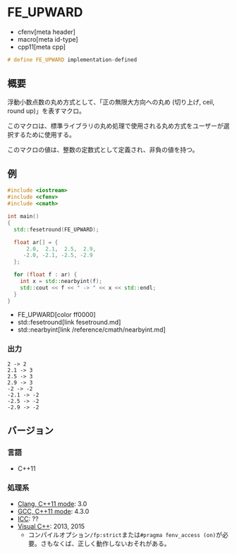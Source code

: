 # FE_UPWARD
* cfenv[meta header]
* macro[meta id-type]
* cpp11[meta cpp]

```cpp
# define FE_UPWARD implementation-defined
```

## 概要
浮動小数点数の丸め方式として、「正の無限大方向への丸め (切り上げ, ceil, round up)」を表すマクロ。

このマクロは、標準ライブラリの丸め処理で使用される丸め方式をユーザーが選択するために使用する。

このマクロの値は、整数の定数式として定義され、非負の値を持つ。


## 例
```cpp example
#include <iostream>
#include <cfenv>
#include <cmath>

int main()
{
  std::fesetround(FE_UPWARD);

  float ar[] = {
      2.0,  2.1,  2.5,  2.9,
     -2.0, -2.1, -2.5, -2.9
  };

  for (float f : ar) {
    int x = std::nearbyint(f);
    std::cout << f << " -> " << x << std::endl;
  }
}
```
* FE_UPWARD[color ff0000]
* std::fesetround[link fesetround.md]
* std::nearbyint[link /reference/cmath/nearbyint.md]

### 出力
```
2 -> 2
2.1 -> 3
2.5 -> 3
2.9 -> 3
-2 -> -2
-2.1 -> -2
-2.5 -> -2
-2.9 -> -2
```

## バージョン
### 言語
- C++11

### 処理系
- [Clang, C++11 mode](/implementation.md#clang): 3.0
- [GCC, C++11 mode](/implementation.md#gcc): 4.3.0
- [ICC](/implementation.md#icc): ??
- [Visual C++](/implementation.md#visual_cpp): 2013, 2015
	- コンパイルオプション`/fp:strict`または`#pragma fenv_access (on)`が必要。さもなくば、正しく動作しないおそれがある。


